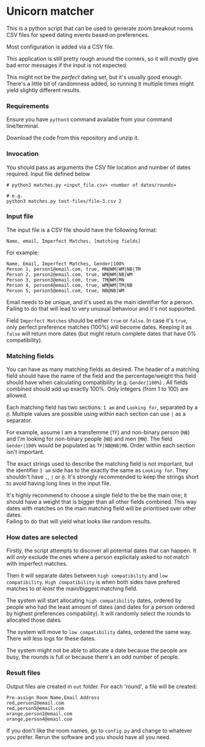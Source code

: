 # Unicorn matcher


This is a python script that can be used to generate zoom breakout rooms CSV files 
for speed dating events based on preferences. 

Most configuration is added via a CSV file.

This application is still pretty rough around the corners, so it will mostly give bad error messages 
if the input is not expected. 

This might not be the _perfect_ dating set, but it's usually good enough. 
There's a little bit of randomness added, so running it multiple times might yield 
slightly different results.  


### Requirements


Ensure you have `python3` command available from your command line/terminal. 

Download the code from this repository and unzip it.  


### Invocation

You should pass as arguments the CSV file location and number of dates required. Input file defined below

```
# python3 matches.py <input_file.csv> <number of dates/rounds>

# e.g.
python3 matches.py test-files/file-3.csv 2
```


### Input file


The input file is a CSV file should have the following format:

```
Name, email, Imperfect Matches, [matching fields]
```

For example:

```
Name, Email, Imperfect Matches, Gender|100%
Person 1, person1@email.com, true, MN@WM|WM|NB|TM
Person 2, person2@email.com, true, WM@WM|NB|WM
Person 3, person3@email.com, true, TM@WM|MN
Person 4, person4@email.com, true, WM@WM|TM|NB
Person 5, person5@email.com, true, NB@NB|WM
```


Email needs to be unique, and it's used as the main identifier for a person. 
Failing to do that will lead to very unusual behaviour and it's not supported. 

Field `Imperfect Matches` should be either `true` or `false`. 
In case it's `true`, only perfect preference matches (100%) will become dates. 
Keeping it as `false` will return more dates (but might return complete dates that have 0% compatibility). 



### Matching fields

You can have as many matching fields as desired. 
The header of a matching field should have the name of the field and the percentage/weight this field
should have when calculating compatibility (e.g. `Gender|100%`) .
All fields combined should add up exactly 100%.  Only integers (from 1 to 100) are allowed. 

Each matching field has two sections: `I am` and `Looking for`, separated by a `@`. 
Multiple values are possible using within each section can use `|` as a separator. 

For example, assume I am a transfemme (`TF`) and non-binary person (`NB`) and I'm looking for non-binary people (`NB`) and men (`MN`). The field `Gender|100%` would be populated as `TF|NB@NB|MB`. 
Order within each section isn't important. 

The exact strings used to describe the matching field is not important, but the identifier `I am` side has to the exactly the same as `Looking for`. They shouldn't have `,`, `|` or `@`. 
It's strongly recommended to keep the strings short to avoid having long lines in the input file. 

It's highly recommend to choose a single field to the be the main one;
it should have a weight that is bigger than all other fields combined. 
This way dates with matches on the main matching field will be prioritised over other dates.   
Failing to do that will yield what looks like random results. 


### How dates are selected

Firstly, the script attempts to discover all potential dates that can happen. 
It will _only_ exclude the ones where a person explicitaly asked to not match with imperfect matches. 

Then it will separate dates between `high compatibility` and `low compatibility`. 
`High compatibility` is when both sides have prefered matches to _at least_ the main/biggest matching field. 

The system will start allocating `high compatibility` dates, 
ordered by people who had the least amount of dates (and dates for a person ordered by highest preferences compability). 
It will randomly select the rounds to allocated those dates. 

The system will move to `low compatibility` dates, ordered the same way. There will less logs for these dates. 

The system might not be able to allocate a date because the people are busy, 
the rounds is full or because there's an odd number of people. 


### Result files


Output files are created in `out` folder. 
For each 'round', a file will be created:

```
Pre-assign Room Name,Email Address
red,person2@email.com
red,person5@email.com
orange,person1@email.com
orange,person4@email.com
```

If you don't like the room names, go to `config.py` and change to whatever you prefer. 
Rerun the software and you should have all you need. 